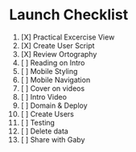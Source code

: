 # Launch Checklist

 1. [X] Practical Excercise View
 2. [X] Create User Script
 3. [X] Review Ortography
 4. [ ] Reading on Intro
 5. [ ] Mobile Styling
 6. [ ] Mobile Navigation
 7. [ ] Cover on videos
 8. [ ] Intro Video
 9. [ ] Domain & Deploy 
10. [ ] Create Users
11. [ ] Testing
12. [ ] Delete data
13. [ ] Share with Gaby
